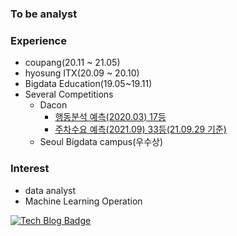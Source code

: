 ### To be analyst

### Experience
- coupang(20.11 ~ 21.05)
- hyosung ITX(20.09 ~ 20.10)
- Bigdata Education(19.05~19.11)
- Several Competitions
    - Dacon
        - [행동분석 예측(2020.03) 17등](https://github.com/koreahong/statcraft2_analyst.git)
        - [주차수요 예측(2021.09) 33등(21.09.29 기준)](https://github.com/koreahong/parking_lot_analysis.git)
    - Seoul Bigdata campus(우수상)
    
### Interest
- data analyst
- Machine Learning Operation

<div align=left>

[![Tech Blog Badge](http://img.shields.io/badge/-Tech%20blog-black?style=flat-square&logo=github&link=https://koreahong.github.io/)](https://koreahong.github.io/) 

</div>

